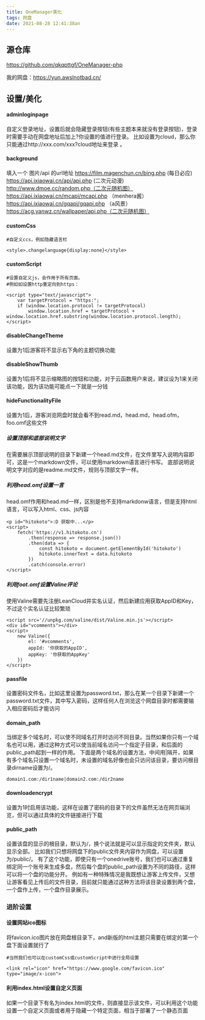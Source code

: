 ```yaml
---
title: OneManager美化
tags: 网盘
date: 2021-08-28 12:41:38an
---
```


## 源仓库

https://github.com/qkqpttgf/OneManager-php

我的网盘：https://yun.awslnotbad.cn/

## 设置/美化

#### adminloginpage

自定义登录地址，设置后就会隐藏登录按钮(有些主题本来就没有登录按钮)，登录时需要手动在网盘地址后加上?你设置的值进行登录。
比如设置为cloud，那么你只能通过http://xxx.com/xxx?cloud地址来登录 。

#### background

填入一个 图片/api 的url地址
https://film.magenchun.cn/bing.php (每日必应)
https://api.ixiaowai.cn/api/api.php (二次元动漫)
http://www.dmoe.cc/random.php（二次元随机图）
https://api.ixiaowai.cn/mcapi/mcapi.php （menhera酱）
https://api.ixiaowai.cn/gqapi/gqapi.php （a风景）
https://acg.yanwz.cn/wallpaper/api.php（二次元随机图）

#### customCss

```
#自定义ccs，例如隐藏语言栏

<style>.changelanguage{display:none}</style>
```

#### customScript

```
#设置自定义js，会作用于所有页面。
#例如如设置http重定向到https：

<script type="text/javascript">
    var targetProtocol = "https:";
    if (window.location.protocol != targetProtocol)
        window.location.href = targetProtocol + window.location.href.substring(window.location.protocol.length);
</script>
```

#### disableChangeTheme

设置为1后游客将不显示右下角的主题切换功能

#### disableShowThumb

设置为1后将不显示缩略图的按钮和功能，对于云函数用户来说，建议设为1来关闭该功能，因为该功能可能点一下就是一分钱

#### hideFunctionalityFile

设置为1后，游客浏览网盘时就会看不到read.md，head.md，head.ofm，foo.omf这些文件

##### 设置顶部和底部说明文字

在需要展示顶部说明的目录下新建一个head.md文件，在文件里写入说明内容即可，这是一个markdown文件，可以使用markdown语言进行书写。
底部说明说明文字对应的是readme.md文件，规则与顶部文字一样。

##### 利用head.omf设置一言

head.omf作用和head.md一样，区别是他不支持markdonw语言，但是支持html语言，可以写入html、css、js内容

```
<p id="hitokoto">:D 获取中...</p>
<script>
    fetch('https://v1.hitokoto.cn')
        .then(response => response.json())
        .then(data => {
            const hitokoto = document.getElementById('hitokoto')
            hitokoto.innerText = data.hitokoto
        })
        .catch(console.error)
</script>
```

##### 利用foot.omf设置Valine评论

使用Valine需要先注册LeanCloud并实名认证，然后新建应用获取AppID和Key，不过这个实名认证比较繁琐

```
<script src='//unpkg.com/valine/dist/Valine.min.js'></script>
<div id="vcomments"></div>
<script>
    new Valine({
        el: '#vcomments',
        appId: '你获取的AppID',
        appKey: '你获取的AppKey'
    })
</script>
```

#### passfile

设置密码文件名，比如这里设置为password.txt，那么在某一个目录下新建一个password.txt文件，其中写入密码，这样任何人在浏览这个网盘目录时都需要输入相应密码后才能访问

#### domain_path

当绑定多个域名时，可以使不同域名打开时访问不同目录。当然如果你只有一个域名也可以用，通过这种方式可以使当前域名访问一个指定子目录，和后面的public_path起到一样的作用。
下面是两个域名的设置方法，中间用|隔开，如果有多个域名只设置一个域名时，未设置的域名好像也会只访问该目录，要访问根目录dirname设置为/。

```
domain1.com:/dir1name|domain2.com:/dir2name
```

#### downloadencrypt

设置为1时启用该功能，这样在设置了密码的目录下的文件虽然无法在网页端浏览，但可以通过具体的文件链接进行下载

#### public_path

设置该盘的显示的根目录，默认为/，换个说法就是可以显示指定的文件夹，默认显示全部。
比如我们只想将网盘下的public文件夹内容作为网盘，可以设置为/public/。
有了这个功能，即使只有一个onedrive账号，我们也可以通过重复绑定同一个账号来生成多盘，然后每个盘的public_path设置为不同的路径，这样可以将一个盘的功能分开。
例如有一种特殊情况是我既想让游客上传文件，又想让游客看见上传后的文件目录，目前就只能通过这种方法将该目录设置到两个盘，一个盘作上传，一个盘作目录展示。

### 进阶设置

#### 设置网站ico图标

将favicon.ico图片放在网盘根目录下，and新版的html主题只需要在绑定的第一个盘下面设置就行了

```
#当然我们也可以在customCss或customScript中进行全局设置

<link rel="icon" href="https://www.google.com/favicon.ico" type="image/x-icon">
```

#### 利用index.html设置自定义页面

如果一个目录下有名为index.html的文件，则直接显示该文件，可以利用这个功能设置一个自定义页面或者用于隐藏一个特定页面，相当于部署了一个静态页面



